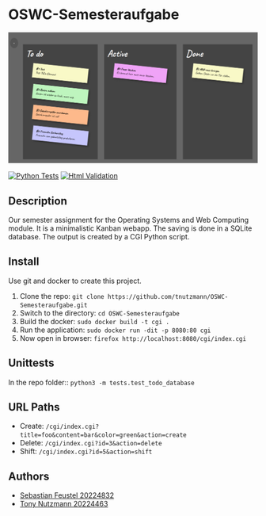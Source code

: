 # OSWC-Semesteraufgabe

![screenshot](img/screenshot.png)

[![Python Tests](https://github.com/tnutzmann/OSWC-Semesteraufgabe/actions/workflows/python.yml/badge.svg)](https://github.com/tnutzmann/OSWC-Semesteraufgabe/actions/workflows/python.yml)
[![Html Validation](https://github.com/tnutzmann/OSWC-Semesteraufgabe/actions/workflows/html.yml/badge.svg)](https://github.com/tnutzmann/OSWC-Semesteraufgabe/actions/workflows/html.yml)

## Description
Our semester assignment for the Operating Systems and Web Computing module. It is a minimalistic Kanban webapp.
The saving is done in a SQLite database. The output is created by a CGI Python script.

## Install
Use git and docker to create this project.

1. Clone the repo: `git clone https://github.com/tnutzmann/OSWC-Semesteraufgabe.git`
2. Switch to the directory: `cd OSWC-Semesteraufgabe`
3. Build the docker: `sudo docker build -t cgi .`
4. Run the application: `sudo docker run -dit -p 8080:80 cgi`
5. Now open in browser: `firefox http://localhost:8080/cgi/index.cgi`

## Unittests
In the repo folder:: `python3 -m tests.test_todo_database`

## URL Paths
 - Create: `/cgi/index.cgi?title=foo&content=bar&color=green&action=create`
 - Delete: `/cgi/index.cgi?id=3&action=delete`
 - Shift: `/cgi/index.cgi?id=5&action=shift`

## Authors
- [Sebastian Feustel 20224832](https://github.com/53845714nF)
- [Tony Nutzmann 20224463](https://github.com/tnutzmann)